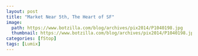 ```yaml
---
layout: post
title: "Market Near 5th, The Heart of SF"
image:
  path: https://www.botzilla.com/blog/archives/pix2014/P1040198.jpg
  thumbnail: https://www.botzilla.com/blog/archives/pix2014/P1040198.jpg
categories: [fStop]
tags: [Lumix]
---
```



